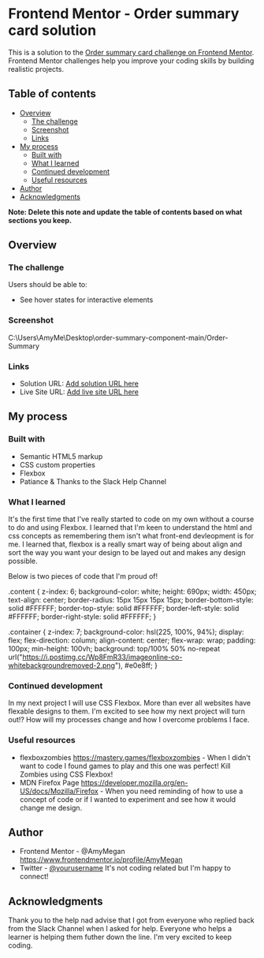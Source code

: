 # Frontend Mentor - Order summary card solution

This is a solution to the [Order summary card challenge on Frontend Mentor](https://www.frontendmentor.io/challenges/order-summary-component-QlPmajDUj). Frontend Mentor challenges help you improve your coding skills by building realistic projects. 

## Table of contents

- [Overview](#overview)
  - [The challenge](#the-challenge)
  - [Screenshot](#screenshot)
  - [Links](#links)
- [My process](#my-process)
  - [Built with](#built-with)
  - [What I learned](#what-i-learned)
  - [Continued development](#continued-development)
  - [Useful resources](#useful-resources)
- [Author](#author)
- [Acknowledgments](#acknowledgments)

**Note: Delete this note and update the table of contents based on what sections you keep.**

## Overview

### The challenge

Users should be able to:

- See hover states for interactive elements

### Screenshot

C:\Users\AmyMe\Desktop\order-summary-component-main/Order-Summary

### Links

- Solution URL: [Add solution URL here](https://your-solution-url.com)
- Live Site URL: [Add live site URL here](https://your-live-site-url.com)

## My process

### Built with

- Semantic HTML5 markup
- CSS custom properties
- Flexbox
- Patiance & Thanks to the Slack Help Channel 

### What I learned

It's the first time that I've really started to code on my own without a course to do and using Flexbox. 
I learned that I'm keen to understand the html and css concepts as remembering them isn't what front-end devleopment is for me. 
I learned that, flexbox is a really smart way of being about align and sort the way you want your design to be layed out and makes any design possible. 

Below is two pieces of code that I'm proud of! 

.content {
  z-index: 6;
  background-color: white;
  height: 690px;
  width: 450px;
  text-align: center;
  border-radius: 15px 15px 15px 15px;
  border-bottom-style: solid 	#FFFFFF;
  border-top-style: solid 	#FFFFFF;
  border-left-style: solid 	#FFFFFF;
  border-right-style: solid 	#FFFFFF;
}

.container {
  z-index: 7;
 background-color: hsl(225, 100%, 94%);
 display: flex;
 flex-direction: column;
 align-content: center;
 flex-wrap: wrap;
 padding: 100px;
 min-height: 100vh;
 background: top/100% 50% no-repeat
      url("https://i.postimg.cc/Wp8FmR33/imageonline-co-whitebackgroundremoved-2.png"),
    #e0e8ff;
}

### Continued development

In my next project I will use CSS Flexbox. More than ever all websites have flexable designs to them.
I'm excited to see how my next project will turn out!? How will my processes change and how I overcome problems I face. 


### Useful resources

- flexboxzombies https://mastery.games/flexboxzombies  - When I didn't want to code I found games to play and this one was perfect! Kill Zombies using CSS Flexbox! 
- MDN Firefox Page https://developer.mozilla.org/en-US/docs/Mozilla/Firefox - When you need reminding of how to use a concept of code or if I wanted to experiment and see how it would change me design. 

## Author

- Frontend Mentor - @AmyMegan  https://www.frontendmentor.io/profile/AmyMegan
- Twitter - [@yourusername](https://twitter.com/Amy_Megan1995) It's not coding related but I'm happy to connect! 


## Acknowledgments

Thank you to the help nad advise that I got from everyone who replied back from the Slack Channel when I asked for help. 
Everyone who helps a learner is helping them futher down the line. I'm very excited to keep coding. 
